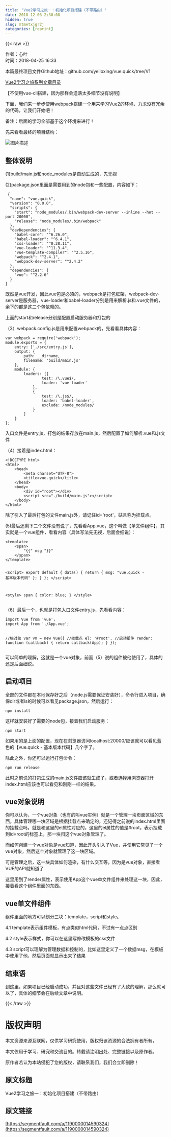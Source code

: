 ```yaml
---
title: 'Vue2学习之旅一：初始化项目搭建（不带路由）' 
date: 2018-12-03 2:30:08
hidden: true
slug: mtmetxjgr2j
categories: [reprint]
---
```


{{< raw >}}

                    
<p>作者：心叶<br>时间：2018-04-25 16:33</p>
<p>本篇最终项目文件Github地址：github.com/yelloxing/vue.quick/tree/V1</p>
<p><a href="https://segmentfault.com/u/yelloxing/articles">Vue2学习之旅系列文章目录</a></p>
<p>【不使用vue-cli搭建，因为那样会遗落太多细节没有说明】</p>
<p>下面，我们来一步步使用webpack搭建一个用来学习Vue2的环境，力求没有冗余的代码，让我们开始吧！</p>
<p>备注：后面的学习全部基于这个环境来进行！</p>
<p>先来看看最终的项目结构：</p>
<p><span class="img-wrap"><img data-src="/img/bV9ngv?w=301&amp;h=244" src="https://static.alili.tech/img/bV9ngv?w=301&amp;h=244" alt="图片描述" title="图片描述"></span></p>
<h2>整体说明</h2>
<p>(1)build/main.js和node_modules是自动生成的，先无视</p>
<p>(2)package.json里面是需要用到的node包和一些配置，内容如下：</p>
<pre><code> {
  "name": "vue.quick",
  "version": "0.0.0",
  "scripts": {
    "start": "node_modules/.bin/webpack-dev-server --inline --hot --port 20000",
    "release": "node_modules/.bin/webpack"
  },
  "devDependencies": {
    "babel-core": "^6.26.0",
    "babel-loader": "^6.4.1",
    "css-loader": "^0.28.11",
    "vue-loader": "^11.3.4",
    "vue-template-compiler": "^2.5.16",
    "webpack": "^2.4.1",
    "webpack-dev-server": "^2.4.2"
  },
  "dependencies": {
    "vue": "^2.2.6"
  }
}
</code></pre>
<p>既然是vue开发，因此vue包是必须的，webpack是打包框架，webpack-dev-server是服务器，vue-loader和babel-loader分别是用来解析.js和.vue文件的，余下的都是这二个包依赖的。</p>
<p>上面的start和release分别是配置启动服务器和打包的</p>
<p>（3）webpack.config.js是用来配置webpack的，先看看具体内容：</p>
<pre><code>var webpack = require('webpack');
module.exports = {
    entry: ['./src/entry.js'],
    output: {
        path: __dirname,
        filename: 'build/main.js'
    },
    module: {
        loaders: [{
                test: /\.vue$/,
                loader: 'vue-loader'
            },
            {
                test: /\.js$/,
                loader: 'babel-loader',
                exclude: /node_modules/
            }
        ]
    }
};
</code></pre>
<p>入口文件是entry.js，打包的结果存放在main.js，然后配置了如何解析.vue和.js文件</p>
<p>（4）接着是index.html：</p>
<pre><code>&lt;!DOCTYPE html&gt;
&lt;html&gt;
    &lt;head&gt;
        &lt;meta charset="UTF-8"&gt;
        &lt;title&gt;vue.quick&lt;/title&gt;
    &lt;/head&gt;
    &lt;body&gt;
        &lt;div id="root"&gt;&lt;/div&gt;
        &lt;script src="./build/main.js"&gt;&lt;/script&gt;
    &lt;/body&gt;
&lt;/html&gt;
</code></pre>
<p>除了引入了最后打包的文件main.js外，请记住id='root'，姑且称为挂载点。</p>
<p>(5)最后还剩下二个文件没有说了，先看看App.vue，这个叫做【单文件组件】，其实就是一个vue组件，看看内容（具体写法先无视，后面会细说）：</p>
<pre><code>&lt;template&gt;
    &lt;span&gt;
        "{{" msg "}}"
    &lt;/span&gt;
&lt;/template&gt;

&lt;script&gt;
export default {
  data() {
    return {
      msg: "vue.quick - 基本版本代码"
    };
  }
};
&lt;/script&gt;

&lt;style&gt;
span {
  color: blue;
}
&lt;/style&gt;
</code></pre>
<p>（6）最后一个，也就是打包入口文件entry.js，先看看内容：</p>
<pre><code>import Vue from 'vue';
import App from './App.vue';

//根对象
var vm = new Vue({
    //挂载点
    el: '#root',
    //启动组件
    render: function (callback) {
        return callback(App);
    }
});
</code></pre>
<p>可以简单的理解，这就是一个vue对象，前面（5）说的组件被他使用了，具体的还是后面细说。</p>
<h2>启动项目</h2>
<p>全部的文件都在本地保存好之后（node.js需要保证安装好），命令行进入项目，确保dir或者ls的时候可以看见package.json，然后运行：</p>
<pre><code>npm install
</code></pre>
<p>这样就安装好了需要的node包，接着我们启动服务：</p>
<pre><code>npm start
</code></pre>
<p>如果用的是上面的配置，现在在浏览器访问localhost:20000/应该就可以看见蓝色的【vue.quick - 基本版本代码】几个字了。</p>
<p>除此之外，你还可以运行打包命令：</p>
<pre><code>npm run release
</code></pre>
<p>此时之前说的打包生成的main.js文件应该就生成了，或者选择用浏览器打开index.html应该也可以看见和刚刚一样的结果。</p>
<h2>vue对象说明</h2>
<p>你可以认为，一个vue对象（也有的叫vue实例）就是一个管理一块页面区域的东西，具体管理哪一块区域是根据挂载点来确定的，还记得之前说的index.html里面的挂载点吗，就是和这里的el属性对应的，这里的el属性的值是#root，表示挂载到id=root的标签上，那一块归这个vue对象管理了。</p>
<p>而如何创建一个vue对象是vue知道，因此开头引入了Vue，并使用它常见了一个vue对象，然后这个对象就管理了这一块区域。</p>
<p>可是管理之后，这一块具体如何渲染，有什么交互等，因为是vue对象，直接看VUE的API就知道了</p>
<p>这里用到了render属性，表示使用App这个vue单文件组件来处理这一块，因此，接着看这个组件里面的东西。</p>
<h2>vue单文件组件</h2>
<p>组件里面的地方可以划分三块：template，script和style。</p>
<p>4.1 template表示组件模板，有点类似html代码，不过有一点点区别</p>
<p>4.2 style表示样式，你可以在这里写修改模板的css文件</p>
<p>4.3 script可以理解为管理数据和控制的，比如这里定义了一个数据msg，在模板中使用了他，然后页面就显示出来了结果</p>
<h2>结束语</h2>
<p>到这里，如果项目已经启动成功，并且对这些文件已经有了大致的理解，那么就可以了，具体的细节会在后续文章中说明。</p>

                
{{< /raw >}}

# 版权声明
本文资源来源互联网，仅供学习研究使用，版权归该资源的合法拥有者所有，

本文仅用于学习、研究和交流目的。转载请注明出处、完整链接以及原作者。

原作者若认为本站侵犯了您的版权，请联系我们，我们会立即删除！

## 原文标题
Vue2学习之旅一：初始化项目搭建（不带路由）

## 原文链接
[https://segmentfault.com/a/1190000014590324](https://segmentfault.com/a/1190000014590324)


